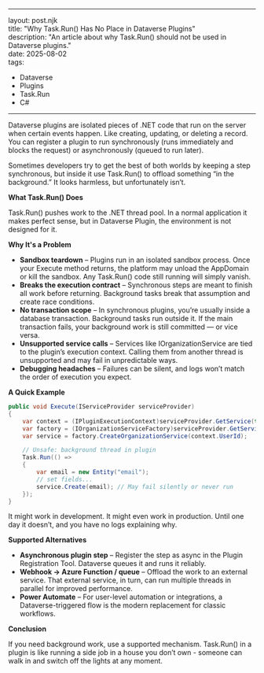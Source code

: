 ***

layout: post.njk\
title: "Why Task.Run() Has No Place in Dataverse Plugins"\
description: "An article about why Task.Run() should not be used in Dataverse plugins."\
date: 2025-08-02\
tags:

* Dataverse
* Plugins
* Task.Run
* C#

***

Dataverse plugins are isolated pieces of .NET code that run on the server when certain events happen. Like creating, updating, or deleting a record. You can register a plugin to run synchronously (runs immediately and blocks the request) or asynchronously (queued to run later).

Sometimes developers try to get the best of both worlds by keeping a step synchronous, but inside it use Task.Run() to offload something “in the background.” It looks harmless, but unfortunately isn’t.

**What Task.Run() Does**

Task.Run() pushes work to the .NET thread pool. In a normal application it makes perfect sense, but in Dataverse Plugin, the environment is not designed for it.

**Why It's a Problem**

* **Sandbox teardown** – Plugins run in an isolated sandbox process. Once your Execute method returns, the platform may unload the AppDomain or kill the sandbox. Any Task.Run() code still running will simply vanish.
* **Breaks the execution contract** – Synchronous steps are meant to finish all work before returning. Background tasks break that assumption and create race conditions.
* **No transaction scope** – In synchronous plugins, you’re usually inside a database transaction. Background tasks run outside it. If the main transaction fails, your background work is still committed — or vice versa.
* **Unsupported service calls** – Services like IOrganizationService are tied to the plugin’s execution context. Calling them from another thread is unsupported and may fail in unpredictable ways.
* **Debugging headaches** – Failures can be silent, and logs won’t match the order of execution you expect.

**A Quick Example**

```csharp
public void Execute(IServiceProvider serviceProvider)
{
    var context = (IPluginExecutionContext)serviceProvider.GetService(typeof(IPluginExecutionContext));
    var factory = (IOrganizationServiceFactory)serviceProvider.GetService(typeof(IOrganizationServiceFactory));
    var service = factory.CreateOrganizationService(context.UserId);

    // Unsafe: background thread in plugin
    Task.Run(() =>
    {
        var email = new Entity("email");
        // set fields...
        service.Create(email); // May fail silently or never run
    });
}
```

It might work in development. It might even work in production. Until one day it doesn’t, and you have no logs explaining why.

**Supported Alternatives**

* **Asynchronous plugin step** – Register the step as async in the Plugin Registration Tool. Dataverse queues it and runs it reliably.
* **Webhook → Azure Function / queue** – Offload the work to an external service. That external service, in turn, can run multiple threads in parallel for improved performance.
* **Power Automate** – For user-level automation or integrations, a Dataverse-triggered flow is the modern replacement for classic workflows.

**Conclusion**

If you need background work, use a supported mechanism. Task.Run() in a plugin is like running a side job in a house you don’t own - someone can walk in and switch off the lights at any moment.
